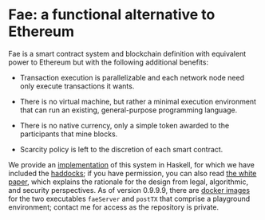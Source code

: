 # Fae: a functional alternative to Ethereum

Fae is a smart contract system and blockchain definition with equivalent power
to Ethereum but with the following additional benefits:

  - Transaction execution is parallelizable and each network node need only
    execute transactions it wants.

  - There is no virtual machine, but rather a minimal execution environment that
    can run an existing, general-purpose programming language.

  - There is no native currency, only a simple token awarded to the participants
    that mine blocks.

  - Scarcity policy is left to the discretion of each smart contract.

We provide an [implementation](src/) of this system in Haskell, for which we have included the [haddocks](https://consensys.github.io/Fae/); if you have
permission, you can also read [the white
paper](https://consensys.quip.com/QsIxAHHGHz6W/Functional-principles-of-contract-design),
which explains the rationale for the design from legal, algorithmic, and
security perspectives.  As of version 0.9.9.9, there are [docker images](https://hub.docker.com/r/ryancreich/fae/tags/) for the two executables `faeServer` and `postTX` that comprise a playground environment; contact me for access as the repository is private.
